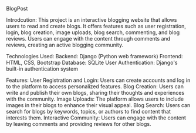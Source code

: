 BlogPost

Introdcution:
This project is an interactive blogging website that allows users to read and create blogs. It offers features such as user registration, login, blog creation, image uploads, blog search, commenting, and blog reviews. Users can engage with the content through comments and reviews, creating an active blogging community.

Technologies Used:
Backend: Django (Python web framework)
Frontend: HTML, CSS, Bootstrap
Database: SQLite
User Authentication: Django's built-in authentication system

Features:
User Registration and Login:
Users can create accounts and log in to the platform to access personalized features.
Blog Creation:
Users can write and publish their own blogs, sharing their thoughts and experiences with the community.
Image Uploads:
The platform allows users to include images in their blogs to enhance their visual appeal.
Blog Search:
Users can search for blogs by keywords, topics, or authors to find content that interests them.
Interactive Community:
Users can engage with the content by leaving comments and providing reviews for other blogs.


